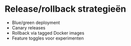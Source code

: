 # Release/rollback strategieën
- Blue/green deployment
- Canary releases
- Rollback via tagged Docker images
- Feature toggles voor experimenten
